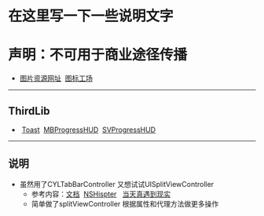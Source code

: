 # 在这里写一下一些说明文字
#	声明：不可用于商业途径传播
* [图片资源网址](http://www.iconfont.cn/home/index?spm=a313x.7781069.1998910419.1.2d672ab2kTlVeF)
&nbsp;[图标工场](http://icon.wuruihong.com)

---

##		ThirdLib
* &nbsp;[Toast](https://github.com/scalessec/Toast)
&nbsp;[MBProgressHUD](https://github.com/jdg/MBProgressHUD)
&nbsp;[SVProgressHUD](https://github.com/SVProgressHUD/SVProgressHUD)

---

##		说明
* 虽然用了CYLTabBarController 又想试试UISplitViewController
    * 参考内容：[文档](https://developer.apple.com/documentation/uikit/uisplitviewcontroller?language=objc) &nbsp;[NSHispter](http://nshipster.cn/uisplitviewcontroller/) &nbsp; [当天真遇到现实](http://www.cnblogs.com/XYQ-208910/p/4897925.html)
    * 简单做了splitViewController 根据属性和代理方法做更多操作


